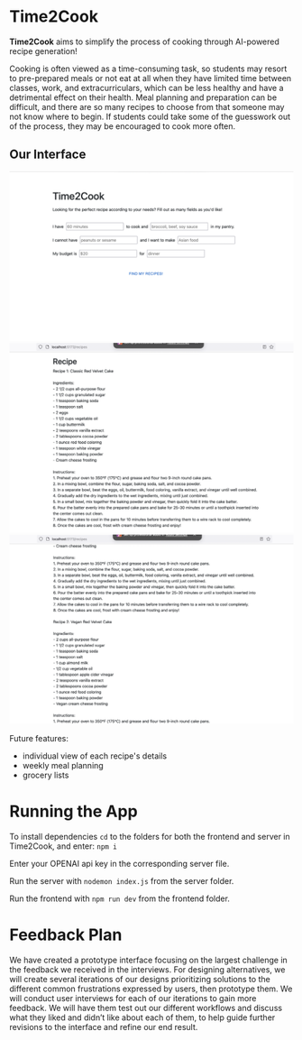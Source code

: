 # Time2Cook

**Time2Cook** aims to simplify the process of cooking through AI-powered recipe generation!

Cooking is often viewed as a time-consuming task, so students may resort to pre-prepared meals
or not eat at all when they have limited time between classes, work, and extracurriculars, which
can be less healthy and have a detrimental effect on their health. Meal planning and preparation
can be difficult, and there are so many recipes to choose from that someone may not know where
to begin. If students could take some of the guesswork out of the process, they may be
encouraged to cook more often.

## Our Interface

![main display](main.png)
![example of a recipe](recipe1.png)
![scrolled down view](morerecipe.png)

Future features:
- individual view of each recipe's details
- weekly meal planning
- grocery lists

# Running the App
To install dependencies `cd` to the folders for both the frontend and server in Time2Cook, and enter: `npm i`

Enter your OPENAI api key in the corresponding server file.

Run the server with `nodemon index.js` from the server folder.

Run the frontend with `npm run dev` from the frontend folder.

# Feedback Plan
We have created a prototype interface focusing on the largest challenge in the feedback we received in the interviews. For designing alternatives, we will create several iterations of our designs prioritizing solutions to the different common frustrations expressed by users, then prototype them. We will conduct user interviews for each of our iterations to gain more feedback. We will have them test out our different workflows and discuss what they liked and didn’t like about each of them, to help guide further revisions to the interface and refine our end result.
